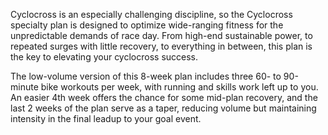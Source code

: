 Cyclocross is an especially challenging discipline, so the Cyclocross specialty plan is designed to optimize wide-ranging fitness for the unpredictable demands of race day. From high-end sustainable power, to repeated surges with little recovery, to everything in between, this plan is the key to elevating your cyclocross success.

The low-volume version of this 8-week plan includes three 60- to 90-minute bike workouts per week, with running and skills work left up to you. An easier 4th week offers the chance for some mid-plan recovery, and the last 2 weeks of the plan serve as a taper, reducing volume but maintaining intensity in the final leadup to your goal event.